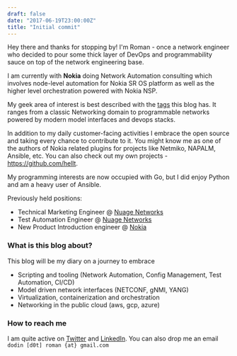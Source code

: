```yaml
---
draft: false
date: "2017-06-19T23:00:00Z"
title: "Initial commit"
---
```

Hey there and thanks for stopping by! I'm Roman - once a network engineer who decided to pour some thick layer of DevOps and programmability sauce on top of the network engineering base.

I am currently with **Nokia** doing Network Automation consulting which involves node-level automation for Nokia SR OS platform as well as the higher level orchestration powered with Nokia NSP.

My geek area of interest is best described with the [tags](https://netdevops.me/tags/) this blog has. It ranges from a classic Networking domain to programmable networks powered by modern model interfaces and devops stacks.

In addition to my daily customer-facing activities I embrace the open source and taking every chance to contribute to it. You might know me as one of the authors of Nokia related plugins for projects like Netmiko, NAPALM, Ansible, etc. You can also check out my own projects - https://github.com/hellt.

My programming interests are now occupied with Go, but I did enjoy Python and am a heavy user of Ansible.

Previously held positions:

* Technical Marketing Engineer @ [Nuage Networks](https://www.nuagenetworks.net/)
* Test Automation Engineer @ [Nuage Networks](https://www.nuagenetworks.net/)
* New Product Introduction engineer @ [Nokia](https://nokia.com)

### What is this blog about?
This blog will be my diary on a journey to embrace

- Scripting and tooling (Network Automation, Config Management, Test Automation, CI/CD)
- Model driven network interfaces (NETCONF, gNMI, YANG)
- Virtualization, containerization and orchestration
- Networking in the public cloud (aws, gcp, azure)

### How to reach me
I am quite active on [Twitter](https://twitter.com/ntdvps) and [LinkedIn](https://www.linkedin.com/in/rdodin/). You can also drop me an email `dodin [d0t] roman {at} gmail.com`